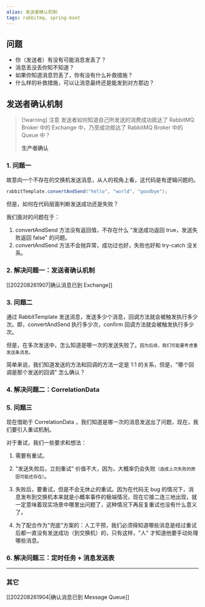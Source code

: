 ```yaml
---
alias: 发送者确认机制
tags: rabbitmq, spring-boot 
---
```


## 问题

- 你（发送者）有没有可能消息发丢了？
- 消息丢没丢你知不知道？
- 如果你知道消息罚丢了，你有没有什么补救措施？
- 什么样的补救措施，可以让消息最终还是能发到对方那边？


## 发送者确认机制

> [!warning] 注意
> 发送者如何知道自己所发送的消费成功抵达了 RabbitMQ Broker 中的 Exchange 中，乃至成功抵达了 RabbitMQ Broker 中的 Queue 中？
> 
> **生产者确认**

### 1. 问题一

故意向一个不存在的交换机发送消息，从人的视角上看，这代码是有逻辑问题的。

```java
rabbitTemplate.convertAndSend("hello", "world", "goodbye");
```

但是，如何在代码层面判断发送成功还是失败？

我们面对的问题在于：

1. convertAndSend 方法没有返回值，不存在什么 "发送成功返回 true，发送失败返回 false" 的问题。
2. convertAndSend 方法不会抛异常，成功过也好，失败也好和 try-catch 没关系。

### 2. 解决问题一：发送者确认机制

[[202208261907|确认消息已到 Exchange]]

### 3. 问题二

通过 RabbitTemplate 发送消息，发送多少个消息，回调方法就会被触发执行多少次。即，convertAndSend 执行多少次，confirm 回调方法就会被触发执行多少次。

但是，在多次发送中，怎么知道是哪一次的发送失败了。<small>因为后续，我们可能要考虑重发这条消息。</small>

简单来说，我们知道发送的方法和回调的方法一定是 1:1 的关系，但是，"哪个回调是那个发送的回调" 怎么确认？

### 4. 解决问题二：CorrelationData


### 5. 问题三

现在借助于 CorrelationData ，我们知道是哪一次的消息发送出了问题，现在，我们要引入重试机制。

对于重试，我们一些要求和想法：

1. 需要有重试。

2. "发送失败后，立刻重试" 价值不大，因为，大概率仍会失败<small>（造成上次失败的原因可能还存在）</small>。

3. 失败后，要重试，但是不会无休止的重试。因为在代码无 bug 的情况下，消息发布到交换机本来就是小概率事件的极端情况，现在它接二连三地出现，就一定意味着现实场景中哪里出问题了，这种情况下再反复重试也没有什么意义了。

4. 为了配合作为"兜底"方案的：人工干预，我们必须得知道哪些消息是经过重试后都一直没有发送成功（到交换机）的，只有这样，"人" 才知道他要手动处理哪些消息。

### 6. 解决问题三：定时任务 + 消息发送表 












---

### 其它

[[202208261904|确认消息已到 Message Queue]]

